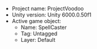 <!-- UNITY CODE ASSIST INSTRUCTIONS START -->
- Project name: ProjectVoodoo
- Unity version: Unity 6000.0.50f1
- Active game object:
  - Name: SpellCaster
  - Tag: Untagged
  - Layer: Default
<!-- UNITY CODE ASSIST INSTRUCTIONS END -->
